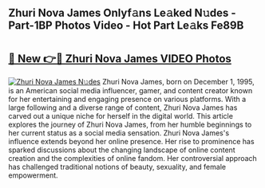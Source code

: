 ## Zhuri Nova James Onlyf𝚊ns Le𝚊ked N𝚞des - Part-1BP Photos Video - Hot Part Le𝚊ks Fe89B

# <h2><a href="http://ac34154.deff.icu/?id=Zhuri+Nova+James">🔗 New 👉🔴 Zhuri Nova James VIDEO Photos</a></h2>

[![Zhuri Nova James N𝚞des](https://i.imgur.com/rIISA9y.gif)](http://ac34154.deff.icu/?id=Zhuri+Nova+James)
Zhuri Nova James, born on December 1, 1995, is an American social media influencer, gamer, and content creator known for her entertaining and engaging presence on various platforms. With a large following and a diverse range of content, Zhuri Nova James has carved out a unique niche for herself in the digital world. This article explores the journey of Zhuri Nova James, from her humble beginnings to her current status as a social media sensation. Zhuri Nova James's influence extends beyond her online presence. Her rise to prominence has sparked discussions about the changing landscape of online content creation and the complexities of online fandom. Her controversial approach has challenged traditional notions of beauty, sexuality, and female empowerment.
